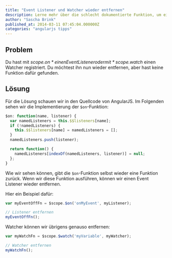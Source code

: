 ```yaml
---
title: "Event Listener und Watcher wieder entfernen"
description: Lerne mehr über die schlecht dokumentierte Funktion, um einen Event Listener wieder zu entfernen.
author: "Sascha Brink"
published_at: 2014-03-11 07:45:04.000000Z
categories: "angularjs tipps"
---
```


## Problem

Du hast mit *scope.$on* einen Event Listener oder mit *scope.$watch* einen Watcher registriert. Du möchtest ihn nun wieder entfernen, aber hast keine Funktion dafür gefunden.

## Lösung

Für die Lösung schauen wir in den Quellcode von AngularJS. Im Folgenden sehen wir die Implementierung der `$on`-Funktion:

```javascript
$on: function(name, listener) {
  var namedListeners = this.$$listeners[name];
  if (!namedListeners) {
    this.$$listeners[name] = namedListeners = [];
  }
  namedListeners.push(listener);

  return function() {
    namedListeners[indexOf(namedListeners, listener)] = null;
  };
}
```


Wie wir sehen können, gibt die `$on`-Funktion selbst wieder eine Funktion zurück. Wenn wir diese Funktion ausführen, können wir einen Event Listener wieder entfernen.

Hier ein Beispiel dafür:

```javascript
var myEventOffFn = $scope.$on('onMyEvent', myListener);

// Listener entfernen
myEventOffFn();
```


Watcher können wir übrigens genauso entfernen:

```javascript
var myWatchFn = $scope.$watch('myVariable', myWatcher);

// Watcher entfernen
myWatchFn();
```
